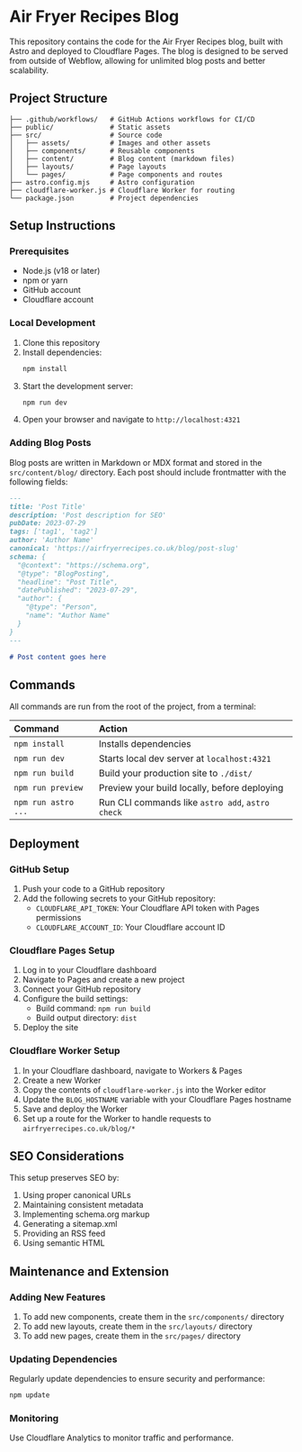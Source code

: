 # Air Fryer Recipes Blog

This repository contains the code for the Air Fryer Recipes blog, built with Astro and deployed to Cloudflare Pages. The blog is designed to be served from outside of Webflow, allowing for unlimited blog posts and better scalability.

## Project Structure

```
├── .github/workflows/   # GitHub Actions workflows for CI/CD
├── public/              # Static assets
├── src/                 # Source code
│   ├── assets/          # Images and other assets
│   ├── components/      # Reusable components
│   ├── content/         # Blog content (markdown files)
│   ├── layouts/         # Page layouts
│   └── pages/           # Page components and routes
├── astro.config.mjs     # Astro configuration
├── cloudflare-worker.js # Cloudflare Worker for routing
└── package.json         # Project dependencies
```

## Setup Instructions

### Prerequisites

- Node.js (v18 or later)
- npm or yarn
- GitHub account
- Cloudflare account

### Local Development

1. Clone this repository
2. Install dependencies:
   ```bash
   npm install
   ```
3. Start the development server:
   ```bash
   npm run dev
   ```
4. Open your browser and navigate to `http://localhost:4321`

### Adding Blog Posts

Blog posts are written in Markdown or MDX format and stored in the `src/content/blog/` directory. Each post should include frontmatter with the following fields:

```markdown
---
title: 'Post Title'
description: 'Post description for SEO'
pubDate: 2023-07-29
tags: ['tag1', 'tag2']
author: 'Author Name'
canonical: 'https://airfryerrecipes.co.uk/blog/post-slug'
schema: {
  "@context": "https://schema.org",
  "@type": "BlogPosting",
  "headline": "Post Title",
  "datePublished": "2023-07-29",
  "author": {
    "@type": "Person",
    "name": "Author Name"
  }
}
---

# Post content goes here
```

## Commands

All commands are run from the root of the project, from a terminal:

| Command                   | Action                                           |
| :------------------------ | :----------------------------------------------- |
| `npm install`             | Installs dependencies                            |
| `npm run dev`             | Starts local dev server at `localhost:4321`      |
| `npm run build`           | Build your production site to `./dist/`          |
| `npm run preview`         | Preview your build locally, before deploying     |
| `npm run astro ...`       | Run CLI commands like `astro add`, `astro check` |

## Deployment

### GitHub Setup

1. Push your code to a GitHub repository
2. Add the following secrets to your GitHub repository:
   - `CLOUDFLARE_API_TOKEN`: Your Cloudflare API token with Pages permissions
   - `CLOUDFLARE_ACCOUNT_ID`: Your Cloudflare account ID

### Cloudflare Pages Setup

1. Log in to your Cloudflare dashboard
2. Navigate to Pages and create a new project
3. Connect your GitHub repository
4. Configure the build settings:
   - Build command: `npm run build`
   - Build output directory: `dist`
5. Deploy the site

### Cloudflare Worker Setup

1. In your Cloudflare dashboard, navigate to Workers & Pages
2. Create a new Worker
3. Copy the contents of `cloudflare-worker.js` into the Worker editor
4. Update the `BLOG_HOSTNAME` variable with your Cloudflare Pages hostname
5. Save and deploy the Worker
6. Set up a route for the Worker to handle requests to `airfryerrecipes.co.uk/blog/*`

## SEO Considerations

This setup preserves SEO by:

1. Using proper canonical URLs
2. Maintaining consistent metadata
3. Implementing schema.org markup
4. Generating a sitemap.xml
5. Providing an RSS feed
6. Using semantic HTML

## Maintenance and Extension

### Adding New Features

1. To add new components, create them in the `src/components/` directory
2. To add new layouts, create them in the `src/layouts/` directory
3. To add new pages, create them in the `src/pages/` directory

### Updating Dependencies

Regularly update dependencies to ensure security and performance:

```bash
npm update
```

### Monitoring

Use Cloudflare Analytics to monitor traffic and performance.
